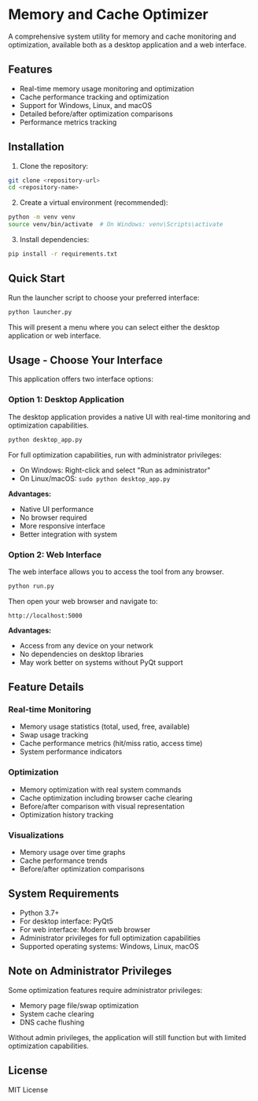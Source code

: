 # Memory and Cache Optimizer

A comprehensive system utility for memory and cache monitoring and optimization, available both as a desktop application and a web interface.

## Features

- Real-time memory usage monitoring and optimization
- Cache performance tracking and optimization
- Support for Windows, Linux, and macOS
- Detailed before/after optimization comparisons
- Performance metrics tracking

## Installation

1. Clone the repository:
```bash
git clone <repository-url>
cd <repository-name>
```

2. Create a virtual environment (recommended):
```bash
python -m venv venv
source venv/bin/activate  # On Windows: venv\Scripts\activate
```

3. Install dependencies:
```bash
pip install -r requirements.txt
```

## Quick Start

Run the launcher script to choose your preferred interface:

```bash
python launcher.py
```

This will present a menu where you can select either the desktop application or web interface.

## Usage - Choose Your Interface

This application offers two interface options:

### Option 1: Desktop Application

The desktop application provides a native UI with real-time monitoring and optimization capabilities.

```bash
python desktop_app.py
```

For full optimization capabilities, run with administrator privileges:
- On Windows: Right-click and select "Run as administrator"
- On Linux/macOS: `sudo python desktop_app.py`

**Advantages:**
- Native UI performance
- No browser required
- More responsive interface
- Better integration with system

### Option 2: Web Interface

The web interface allows you to access the tool from any browser.

```bash
python run.py
```

Then open your web browser and navigate to:
```
http://localhost:5000
```

**Advantages:**
- Access from any device on your network
- No dependencies on desktop libraries
- May work better on systems without PyQt support

## Feature Details

### Real-time Monitoring
- Memory usage statistics (total, used, free, available)
- Swap usage tracking
- Cache performance metrics (hit/miss ratio, access time)
- System performance indicators

### Optimization
- Memory optimization with real system commands
- Cache optimization including browser cache clearing
- Before/after comparison with visual representation
- Optimization history tracking

### Visualizations
- Memory usage over time graphs
- Cache performance trends
- Before/after optimization comparisons

## System Requirements

- Python 3.7+
- For desktop interface: PyQt5
- For web interface: Modern web browser
- Administrator privileges for full optimization capabilities
- Supported operating systems: Windows, Linux, macOS

## Note on Administrator Privileges

Some optimization features require administrator privileges:
- Memory page file/swap optimization
- System cache clearing
- DNS cache flushing

Without admin privileges, the application will still function but with limited optimization capabilities.

## License

MIT License 
